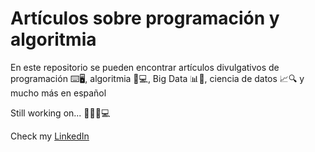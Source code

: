 # Artículos sobre programación y algoritmia

En este repositorio se pueden encontrar artículos divulgativos de programación ⌨️🖥️, algoritmia 🧮️💻️, Big Data 📊️💾️, ciencia de datos 📈️🔍️ y mucho más en español

Still working on... 👀️💡️🧠️💻️

Check my [LinkedIn](https://www.linkedin.com/in/sergio-hernandez-dominguez-dev/)
